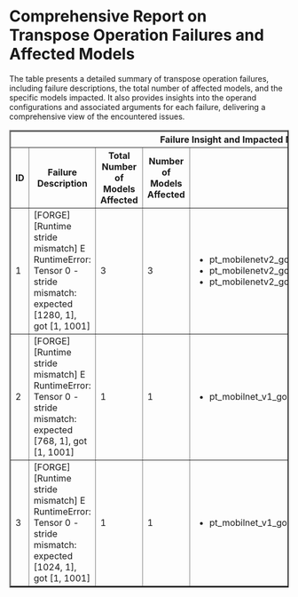 <h1>Comprehensive Report on Transpose Operation Failures and Affected Models</h1>
<p>The table presents a detailed summary of transpose operation failures, including failure descriptions, the total number of affected models, and the specific models impacted. It also provides insights into the operand configurations and associated arguments for each failure, delivering a comprehensive view of the encountered issues.</p>
<table border="2">
	<thead>
		<tr style="text-align: center;">
			<th colspan="5">Failure Insight and Impacted Models</th>
			<th colspan="2">Transpose Operation Details</th>
		</tr>
		<tr style="text-align: center;">
			<th>ID</th>
			<th>Failure Description</th>
			<th>Total Number of Models Affected</th>
			<th>Number of Models Affected</th>
			<th>Affected Models</th>
			<th>Operands</th>
			<th>Arguments</th>
		</tr>
	</thead>
	<tbody>
		<tr>
			<td rowspan="1">1</td>
			<td rowspan="1">[FORGE][Runtime stride mismatch] E       RuntimeError: Tensor 0 - stride mismatch: expected [1280, 1], got [1, 1001]</td>
			<td rowspan="1">3</td>
			<td>3</td>
			<td><ul><li>pt_mobilenetv2_google_mobilenet_v2_1_0_224_img_cls_hf</li><li>pt_mobilenetv2_google_mobilenet_v2_0_75_160_img_cls_hf</li><li>pt_mobilenetv2_google_mobilenet_v2_0_35_96_img_cls_hf</li></ul></td>
			<td>Operand(type=Parameter, shape=(1001, 1280), dtype=float32)</td>
			<td>dim0 : -2<br>dim1 : -1</td>
		</tr>
		<tr>
			<td rowspan="1">2</td>
			<td rowspan="1">[FORGE][Runtime stride mismatch] E       RuntimeError: Tensor 0 - stride mismatch: expected [768, 1], got [1, 1001]</td>
			<td rowspan="1">1</td>
			<td>1</td>
			<td><ul><li>pt_mobilnet_v1_google_mobilenet_v1_0_75_192_img_cls_hf</li></ul></td>
			<td>Operand(type=Parameter, shape=(1001, 768), dtype=float32)</td>
			<td>dim0 : -2<br>dim1 : -1</td>
		</tr>
		<tr>
			<td rowspan="1">3</td>
			<td rowspan="1">[FORGE][Runtime stride mismatch] E       RuntimeError: Tensor 0 - stride mismatch: expected [1024, 1], got [1, 1001]</td>
			<td rowspan="1">1</td>
			<td>1</td>
			<td><ul><li>pt_mobilnet_v1_google_mobilenet_v1_1_0_224_img_cls_hf</li></ul></td>
			<td>Operand(type=Parameter, shape=(1001, 1024), dtype=float32)</td>
			<td>dim0 : -2<br>dim1 : -1</td>
		</tr>
	</tbody>
</table>
